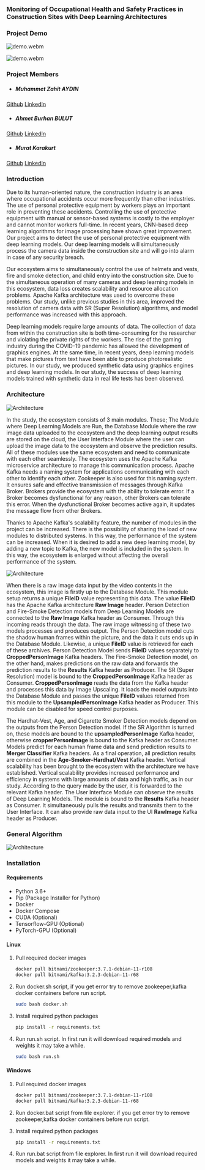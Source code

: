 ### Monitoring of Occupational Health and Safety Practices in Construction Sites with Deep Learning Architectures

### Project Demo

![demo.webm](./Proje%20Mimarisi/demo1.gif)

![demo.webm](./Proje%20Mimarisi/demo2.gif)

### Project Members

- ##### Muhammet Zahit AYDIN

[Github](https://github.com/muhammedzahit)
[LinkedIn](https://www.linkedin.com/in/muhammed-zahid-ayd%C4%B1n-14620319a/)

- ##### Ahmet Burhan BULUT

[Github](https://github.com/burhanbulut)
[LinkedIn](https://www.linkedin.com/in/aburhanbulut/)

- ##### Murat Karakurt

[Github](https://github.com/mrtkrkrt)
[LinkedIn](https://www.linkedin.com/in/murat-karakurt-5b422119a/)

### Introduction

Due to its human-oriented nature, the construction industry is an area where occupational accidents occur more frequently than other industries. The use of personal protective equipment by workers plays an important role in preventing these accidents. Controlling the use of protective equipment with manual or sensor-based systems is costly to the employer and cannot monitor workers full-time. In recent years, CNN-based deep learning algorithms for image processing have shown great improvement. Our project aims to detect the use of personal protective equipment with deep learning models. Our deep learning models will simultaneously process the camera data inside the construction site and will go into alarm in case of any security breach.

Our ecosystem aims to simultaneously control the use of helmets and vests, fire and smoke detection, and child entry into the construction site. Due to the simultaneous operation of many cameras and deep learning models in this ecosystem, data loss creates scalability and resource allocation problems. Apache Kafka architecture was used to overcome these problems. Our study, unlike previous studies in this area, improved the resolution of camera data with SR (Super Resolution) algorithms, and model performance was increased with this approach.

Deep learning models require large amounts of data. The collection of data from within the construction site is both time-consuming for the researcher and violating the private rights of the workers. The rise of the gaming industry during the COVID-19 pandemic has allowed the development of graphics engines. At the same time, in recent years, deep learning models that make pictures from text have been able to produce photorealistic pictures. In our study, we produced synthetic data using graphics engines and deep learning models. In our study, the success of deep learning models trained with synthetic data in real life tests has been observed.

### Architecture

![Architecture](./Proje%20Mimarisi/resimler/architecture_1.png)

In the study, the ecosystem consists of 3 main modules. These; The Module where Deep Learning Models are Run, the Database Module where the raw image data uploaded to the ecosystem and the deep learning output results are stored on the cloud, the User Interface Module where the user can upload the image data to the ecosystem and observe the prediction results. All of these modules use the same ecosystem and need to communicate with each other seamlessly. The ecosystem uses the Apache Kafka microservice architecture to manage this communication process. Apache Kafka needs a naming system for applications communicating with each other to identify each other. Zookeeper is also used for this naming system. It ensures safe and effective transmission of messages through Kafka Broker. Brokers provide the ecosystem with the ability to tolerate error. If a Broker becomes dysfunctional for any reason, other Brokers can tolerate this error. When the dysfunctional Broker becomes active again, it updates the message flow from other Brokers. 

Thanks to Apache Kafka's scalability feature, the number of modules in the project can be increased. There is the possibility of sharing the load of new modules to distributed systems. In this way, the performance of the system can be increased. When it is desired to add a new deep learning model, by adding a new topic to Kafka, the new model is included in the system. In this way, the ecosystem is enlarged without affecting the overall performance of the system.

![Architecture](./Proje%20Mimarisi/resimler/architecture_2.png)

When there is a raw image data input by the video contents in the ecosystem, this image is firstly up to the Database Module. This module setup returns a unique <b>FileID</b> value representing this data. The value <b>FileID</b> has the Apache Kafka architecture <b>Raw Image</b> header.
Person Detection and Fire-Smoke Detection models from Deep Learning Models are connected to the <b>Raw Image</b> Kafka header as Consumer. Through this incoming reads through the data. The raw image witnessing of these two models processes and produces output. The Person Detection model cuts the shadow human frames within the picture, and the data it cuts ends up in the Database Module. Likewise, a unique <b>FileID</b> value is retrieved for each of these archives. Person Detection Model sends <b>FileID</b> values separately to <b>CroppedPersonImage</b> Kafka headers. The Fire-Smoke Detection model, on the other hand, makes predictions on the raw data and forwards the prediction results to the <b>Results</b> Kafka header as Producer.
The SR (Super Resolution) model is bound to the <b>CroppedPersonImage</b> Kafka header as Consumer. <b>CroppedPersonImage</b> reads the data from the Kafka header and processes this data by Image Upscaling. It loads the model outputs into the Database Module and passes the unique <b>FileID</b> values returned from this module to the <b>UpsampledPersonImage</b> Kafka header as Producer. This module can be disabled for speed control purposes.

The Hardhat-Vest, Age, and Cigarette Smoker Detection models depend on the outputs from the Person Detection model. If the SR Algorithm is turned on, these models are bound to the <b>upsampledPersonImage</b> Kafka header, otherwise <b>cropperPersonImage</b> is bound to the Kafka header as Consumer. Models predict for each human frame data and send prediction results to <b>Merger Classifier</b> Kafka headers. As a final operation, all prediction results are combined in the <b>Age-Smoker-Hardhat/Vest</b> Kafka header. Vertical scalability has been brought to the ecosystem with the architecture we have established. Vertical scalability provides increased performance and efficiency in systems with large amounts of data and high traffic, as in our study. According to the query made by the user, it is forwarded to the relevant Kafka header. 
The User Interface Module can observe the results of Deep Learning Models. The module is bound to the <b>Results</b> Kafka header as Consumer. It simultaneously pulls the results and transmits them to the User Interface. It can also provide raw data input to the UI <b>RawImage</b> Kafka header as Producer.

### General Algorithm

![Architecture](./Proje%20Mimarisi/resimler/general_algorithm.png)

### Installation

#### Requirements

- Python 3.6+
- Pip (Package Installer for Python)
- Docker
- Docker Compose
- CUDA (Optional)
- Tensorflow-GPU (Optional)
- PyTorch-GPU (Optional)

#### Linux

1. Pull required docker images

    ```bash
    docker pull bitnami/zookeeper:3.7.1-debian-11-r108
    docker pull bitnami/kafka:3.2.3-debian-11-r68
    ```

2. Run docker.sh script, if you get error try to remove zookeeper,kafka docker containers before run script.

    ```bash
    sudo bash docker.sh
    ```

3. Install required python packages

    ```bash
    pip install -r requirements.txt
    ```

4. Run run.sh script. In first run it will download required models and weights it may take a while.

    ```bash
    sudo bash run.sh
    ```

#### Windows

1. Pull required docker images

    ```bash
    docker pull bitnami/zookeeper:3.7.1-debian-11-r108
    docker pull bitnami/kafka:3.2.3-debian-11-r68
    ```
2. Run docker.bat script from file explorer. if you get error try to remove zookeeper,kafka docker containers before run script.

3. Install required python packages

    ```bash
    pip install -r requirements.txt
    ```
4. Run run.bat script from file explorer. In first run it will download required models and weights it may take a while.

